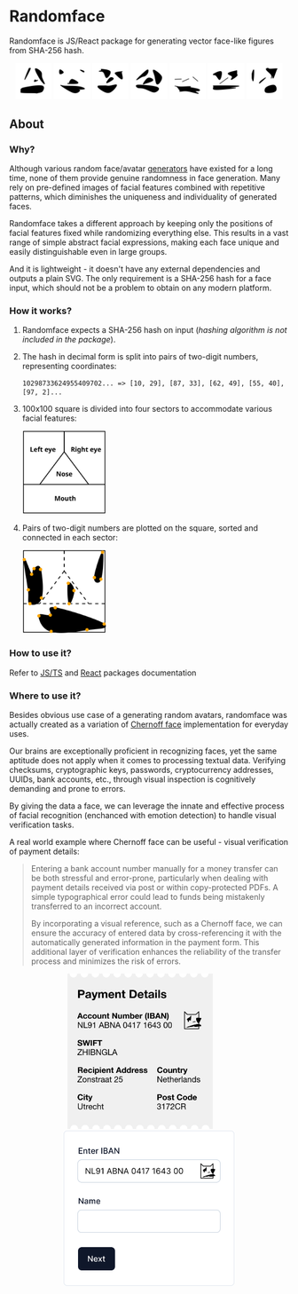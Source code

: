 # Randomface

Randomface is JS/React package for generating vector face-like figures from SHA-256 hash.

<p align="center">
    <picture>
        <source media="(prefers-color-scheme: dark)" srcset="assets/example-faces/randomface-2de32b9.svg">
        <img src="assets/example-faces/randomface-2de32b9-dark.svg" width="13%">
    </picture>
    <picture>
        <source media="(prefers-color-scheme: dark)" srcset="assets/example-faces/randomface-4ebf310.svg">
        <img src="assets/example-faces/randomface-4ebf310-dark.svg" width="13%">
    </picture>
    <picture>
        <source media="(prefers-color-scheme: dark)" srcset="assets/example-faces/randomface-4eabff7.svg">
        <img src="assets/example-faces/randomface-4eabff7-dark.svg" width="13%">
    </picture>
    <picture>
        <source media="(prefers-color-scheme: dark)" srcset="assets/example-faces/randomface-5041747.svg">
        <img src="assets/example-faces/randomface-5041747-dark.svg" width="13%">
    </picture>
    <picture>
        <source media="(prefers-color-scheme: dark)" srcset="assets/example-faces/randomface-9dbf383.svg">
        <img src="assets/example-faces/randomface-9dbf383-dark.svg" width="13%">
    </picture>
    <picture>
        <source media="(prefers-color-scheme: dark)" srcset="assets/example-faces/randomface-f9ceb52.svg">
        <img src="assets/example-faces/randomface-f9ceb52-dark.svg" width="13%">
    </picture>
    <picture>
        <source media="(prefers-color-scheme: dark)" srcset="assets/example-faces/randomface-ba97117.svg">
        <img src="assets/example-faces/randomface-ba97117-dark.svg" width="13%">
    </picture>
</p>

## About

### Why?

Although various random face/avatar [generators](https://github.com/drhus/awesome-identicons) have existed for a long time, none of them provide genuine randomness in face generation. Many rely on pre-defined images of facial features combined with repetitive patterns, which diminishes the uniqueness and individuality of generated faces.

Randomface takes a different approach by keeping only the positions of facial features fixed while randomizing everything else. This results in a vast range of simple abstract facial expressions, making each face unique and easily distinguishable even in large groups.

And it is lightweight - it doesn't have any external dependencies and outputs a plain SVG. The only requirement is a SHA-256 hash for a face input, which should not be a problem to obtain on any modern platform.

### How it works?

1. Randomface expects a SHA-256 hash on input (_hashing algorithm is not included in the package_).

2. The hash in decimal form is split into pairs of two-digit numbers, representing coordinates:

   ```
   10298733624955409702... => [10, 29], [87, 33], [62, 49], [55, 40], [97, 2]...
   ```

3. 100x100 square is divided into four sectors to accommodate various facial features:

   <picture>
   <source media="(prefers-color-scheme: dark)" srcset="assets/algorithm/face-areas.svg">
   <img src="assets/algorithm/face-areas-dark.svg" width="150px">
   </picture>

4. Pairs of two-digit numbers are plotted on the square, sorted and connected in each sector:

   <picture>
   <source media="(prefers-color-scheme: dark)" srcset="assets/algorithm/face-areas-with-dots-connected.svg">
   <img src="assets/algorithm/face-areas-with-dots-connected-dark.svg" width="150px">
   </picture>

### How to use it?

Refer to [JS/TS](packages/randomface/README.md) and [React](packages/randomface-react/README.md) packages documentation

### Where to use it?

Besides obvious use case of a generating random avatars, randomface was actually created as a variation of [Chernoff face](https://en.m.wikipedia.org/wiki/Chernoff_face) implementation for everyday uses.

Our brains are exceptionally proficient in recognizing faces, yet the same aptitude does not apply when it comes to processing textual data.
Verifying checksums, cryptographic keys, passwords, cryptocurrency addresses, UUIDs, bank accounts, etc., through visual inspection is cognitively demanding and prone to errors.

By giving the data a face, we can leverage the innate and effective process of facial recognition (enchanced with emotion detection) to handle visual verification tasks.

A real world example where Chernoff face can be useful - visual verification of payment details:

> Entering a bank account number manually for a money transfer can be both stressful and error-prone, particularly when dealing with payment details received via post or within copy-protected PDFs. A simple typographical error could lead to funds being mistakenly transferred to an incorrect account.
>
> By incorporating a visual reference, such as a Chernoff face, we can ensure the accuracy of entered data by cross-referencing it with the automatically generated information in the payment form. This additional layer of verification enhances the reliability of the transfer process and minimizes the risk of errors.

<p align="center">
    <picture>
        <img src="assets/example-usecases/bill.svg" height="280px">
    </picture>
    &nbsp; &nbsp; &nbsp; &nbsp;
    <picture>
        <img src="assets/example-usecases/form.svg" height="280px">
    </picture>
</p>
